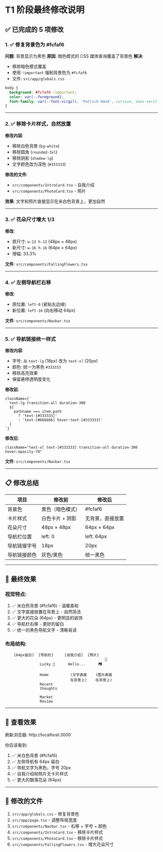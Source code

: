 # T1 阶段最终修改说明

## ✅ 已完成的 5 项修改

### 1. ✅ 修复背景色为 #fcfaf6
**问题**: 背景显示为黑色
**原因**: 暗色模式的 CSS 媒体查询覆盖了背景色
**解决**: 
- 移除暗色模式覆盖
- 使用 `!important` 强制背景色为 `#fcfaf6`
- 文件: `src/app/globals.css`

```css
body {
  background: #fcfaf6 !important;
  color: var(--foreground);
  font-family: var(--font-virgil), 'Patrick Hand', cursive, sans-serif;
}
```

---

### 2. ✅ 移除卡片样式，自然放置

**修改内容**:
- 移除白色背景 (`bg-white`)
- 移除圆角 (`rounded-3xl`)
- 移除阴影 (`shadow-lg`)
- 文字颜色改为深色 (`#333333`)

**修改的文件**:
- `src/components/IntroCard.tsx` - 自我介绍
- `src/components/PhotoCard.tsx` - 照片

**效果**: 文字和照片直接显示在米白色背景上，更加自然

---

### 3. ✅ 花朵尺寸增大 1/3

**修改**:
- 原尺寸: `w-12 h-12` (48px × 48px)
- 新尺寸: `w-16 h-16` (64px × 64px)
- 增幅: 33.3%

**文件**: `src/components/FallingFlowers.tsx`

---

### 4. ✅ 左侧导航栏右移

**修改**:
- 原位置: `left-0` (紧贴左边缘)
- 新位置: `left-16` (向右移动 64px)

**文件**: `src/components/Navbar.tsx`

---

### 5. ✅ 导航链接统一样式

**修改内容**:
- 字号: 从 `text-lg` (18px) 改为 `text-xl` (20px)
- 颜色: 统一为黑色 `#333333`
- 移除高亮效果
- 保留悬停透明度变化

**修改前**:
```tsx
className={`
  text-lg transition-all duration-300
  ${
    pathname === item.path
      ? 'text-[#333333]'
      : 'text-[#666666] hover:text-[#333333]'
  }
`}
```

**修改后**:
```tsx
className="text-xl text-[#333333] transition-all duration-300 hover:opacity-70"
```

**文件**: `src/components/Navbar.tsx`

---

## 📋 修改总结

| 项目 | 修改前 | 修改后 |
|------|--------|--------|
| 背景色 | 黑色（暗色模式） | #fcfaf6 |
| 卡片样式 | 白色卡片 + 阴影 | 无背景，直接放置 |
| 花朵尺寸 | 48px × 48px | 64px × 64px |
| 导航栏位置 | left: 0 | left: 64px |
| 导航链接字号 | 18px | 20px |
| 导航链接颜色 | 灰色/黑色 | 统一黑色 |

---

## 🎨 最终效果

### 视觉特点:
1. ✅ 米白色背景 (#fcfaf6) - 温暖柔和
2. ✅ 文字直接放置在背景上 - 自然简洁
3. ✅ 更大的花朵 (64px) - 更明显的装饰
4. ✅ 导航栏右移 - 更好的留白
5. ✅ 统一的黑色导航文字 - 清晰易读

### 布局结构:
```
    [64px留白]  [导航栏]     [自我介绍]  [照片]
                                              🌼
                Lucky 🌿      Hello...      📷
                
                Home          (文字直接    (图片直接
                              在背景上)    在背景上)
                Recent        
                thoughts      
                
                Market
                Review
```

---

## 🚀 查看效果

刷新浏览器: http://localhost:3000

你应该看到:
1. ✅ 米白色背景 (#fcfaf6)
2. ✅ 左侧导航有 64px 留白
3. ✅ 导航文字为黑色，字号 20px
4. ✅ 自我介绍和照片无卡片样式
5. ✅ 更大的飘落花朵 (64px)

---

## 📁 修改的文件

1. `src/app/globals.css` - 修复背景色
2. `src/app/page.tsx` - 调整布局宽度
3. `src/components/Navbar.tsx` - 右移 + 字号 + 颜色
4. `src/components/IntroCard.tsx` - 移除卡片样式
5. `src/components/PhotoCard.tsx` - 移除卡片样式
6. `src/components/FallingFlowers.tsx` - 增大花朵尺寸

